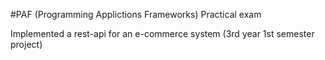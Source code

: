#PAF (Programming Applictions Frameworks) Practical exam

Implemented a rest-api for an e-commerce system (3rd year 1st semester project) 
